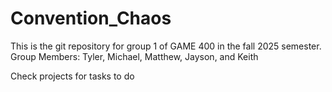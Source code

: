 # Convention_Chaos
This is the git repository for group 1 of GAME 400 in the fall 2025 semester.
Group Members: Tyler, Michael, Matthew, Jayson, and Keith

Check projects for tasks to do

